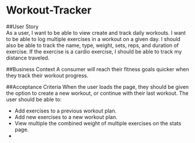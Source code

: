 # Workout-Tracker  

##User Story  
As a user, I want to be able to view create and track daily workouts. I want to be able to log multiple exercises in a workout on a given day. I should also be able to track the name, type, weight, sets, reps, and duration of exercise. If the exercise is a cardio exercise, I should be able to track my distance traveled.

##Business Context
A consumer will reach their fitness goals quicker when they track their workout progress.

##Acceptance Criteria
When the user loads the page, they should be given the option to create a new workout, or continue with their last workout.
The user should be able to:  
<ul><li>Add exercises to a previous workout plan.</li>
<li>Add new exercises to a new workout plan.</li>
<li>View multiple the combined weight of multiple exercises on the stats page.<li></ul>